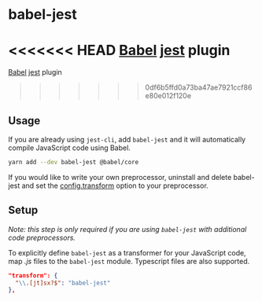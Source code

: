 # babel-jest

<<<<<<< HEAD
[Babel](https://github.com/babel/babel) [jest](https://github.com/facebook/jest) plugin
=======
[Babel](https://github.com/babel/babel) [jest](https://github.com/jestjs/jest) plugin
>>>>>>> 0df6b5ffd0a73ba47ae7921ccf86e80e012f120e

## Usage

If you are already using `jest-cli`, add `babel-jest` and it will automatically compile JavaScript code using Babel.

```bash
yarn add --dev babel-jest @babel/core
```

If you would like to write your own preprocessor, uninstall and delete babel-jest and set the [config.transform](https://jestjs.io/docs/configuration#transform-object-string-string) option to your preprocessor.

## Setup

_Note: this step is only required if you are using `babel-jest` with additional code preprocessors._

To explicitly define `babel-jest` as a transformer for your JavaScript code, map _.js_ files to the `babel-jest` module. Typescript files are also supported.

```json
"transform": {
  "\\.[jt]sx?$": "babel-jest"
},
```

